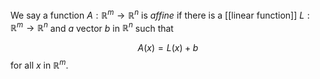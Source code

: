 We say a function $A:\mathbb{R}^{m}→\mathbb{R}^{n}$ is _affine_ if there is a [[linear function]] $L:\mathbb{R}^{m}→\mathbb{R}^{n}$ and $a$ vector $b$ in $\mathbb{R}^{n}$ such that

$$A(x)=L(x)+b$$
for all $x$ in $\mathbb{R}^{m}$.